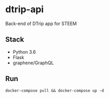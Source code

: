 # dtrip-api
Back-end of DTrip app for STEEM

## Stack
* Python 3.6
* Flask
* graphene/GraphQL

## Run
```
docker-compose pull && docker-compose up -d
```
